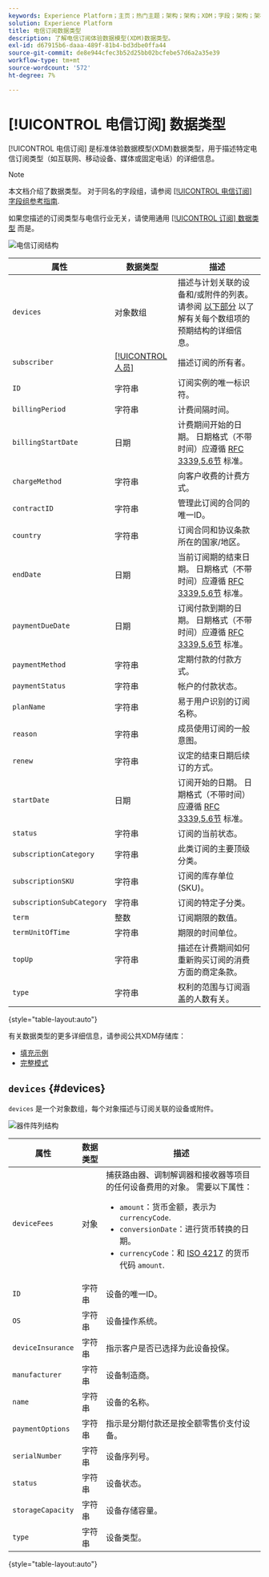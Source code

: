 ```yaml
---
keywords: Experience Platform；主页；热门主题；架构；架构；XDM；字段；架构；架构；电信；订阅；数据类型；数据类型；
solution: Experience Platform
title: 电信订阅数据类型
description: 了解电信订阅体验数据模型(XDM)数据类型。
exl-id: d67915b6-daaa-489f-81b4-bd3dbe0ffa44
source-git-commit: de8e944cfec3b52d25bb02bcfebe57d6a2a35e39
workflow-type: tm+mt
source-wordcount: '572'
ht-degree: 7%

---
```


# [!UICONTROL 电信订阅] 数据类型

[!UICONTROL 电信订阅] 是标准体验数据模型(XDM)数据类型，用于描述特定电信订阅类型（如互联网、移动设备、媒体或固定电话）的详细信息。

>[!NOTE]
>
>本文档介绍了数据类型。 对于同名的字段组，请参阅 [[!UICONTROL 电信订阅] 字段组参考指南](../field-groups/profile/telecom-subscription.md).
>
>如果您描述的订阅类型与电信行业无关，请使用通用 [[!UICONTROL 订阅] 数据类型](./subscription.md) 而是。

![电信订阅结构](../images/data-types/telecom-subscription/structure.png)

| 属性 | 数据类型 | 描述 |
| --- | --- | --- |
| `devices` | 对象数组 | 描述与计划关联的设备和/或附件的列表。 请参阅 [以下部分](#devices) 以了解有关每个数组项的预期结构的详细信息。 |
| `subscriber` | [[!UICONTROL 人员]](./person.md) | 描述订阅的所有者。 |
| `ID` | 字符串 | 订阅实例的唯一标识符。 |
| `billingPeriod` | 字符串 | 计费间隔时间。 |
| `billingStartDate` | 日期 | 计费期间开始的日期。 日期格式（不带时间）应遵循 [RFC 3339,5.6节](https://tools.ietf.org/html/rfc3339#section-5.6) 标准。 |
| `chargeMethod` | 字符串 | 向客户收费的计费方式。 |
| `contractID` | 字符串 | 管理此订阅的合同的唯一ID。 |
| `country` | 字符串 | 订阅合同和协议条款所在的国家/地区。 |
| `endDate` | 日期 | 当前订阅期的结束日期。 日期格式（不带时间）应遵循 [RFC 3339,5.6节](https://tools.ietf.org/html/rfc3339#section-5.6) 标准。 |
| `paymentDueDate` | 日期 | 订阅付款到期的日期。 日期格式（不带时间）应遵循 [RFC 3339,5.6节](https://tools.ietf.org/html/rfc3339#section-5.6) 标准。 |
| `paymentMethod` | 字符串 | 定期付款的付款方式。 |
| `paymentStatus` | 字符串 | 帐户的付款状态。 |
| `planName` | 字符串 | 易于用户识别的订阅名称。 |
| `reason` | 字符串 | 成员使用订阅的一般意图。 |
| `renew` | 字符串 | 议定的结束日期后续订的方式。 |
| `startDate` | 日期 | 订阅开始的日期。 日期格式（不带时间）应遵循 [RFC 3339,5.6节](https://tools.ietf.org/html/rfc3339#section-5.6) 标准。 |
| `status` | 字符串 | 订阅的当前状态。 |
| `subscriptionCategory` | 字符串 | 此类订阅的主要顶级分类。 |
| `subscriptionSKU` | 字符串 | 订阅的库存单位(SKU)。 |
| `subscriptionSubCategory` | 字符串 | 订阅的特定子分类。 |
| `term` | 整数 | 订阅期限的数值。 |
| `termUnitOfTime` | 字符串 | 期限的时间单位。 |
| `topUp` | 字符串 | 描述在计费期间如何重新购买订阅的消费方面的商定条款。 |
| `type` | 字符串 | 权利的范围与订阅涵盖的人数有关。 |

{style="table-layout:auto"}

有关数据类型的更多详细信息，请参阅公共XDM存储库：

* [填充示例](https://github.com/adobe/xdm/blob/master/components/datatypes/industry-verticals/subscription.example.1.json)
* [完整模式](https://github.com/adobe/xdm/blob/master/components/datatypes/industry-verticals/subscription.schema.json)

## `devices` {#devices}

`devices` 是一个对象数组，每个对象描述与订阅关联的设备或附件。

![器件阵列结构](../images/data-types/telecom-subscription/devices.png)

| 属性 | 数据类型 | 描述 |
| --- | --- | --- |
| `deviceFees` | 对象 | 捕获路由器、调制解调器和接收器等项目的任何设备费用的对象。 需要以下属性：<ul><li>`amount`：货币金额，表示为 `currencyCode`.</li><li>`conversionDate`：进行货币转换的日期。</li><li>`currencyCode`：和 [ISO 4217](https://www.iso.org/iso-4217-currency-codes.html) 的货币代码 `amount`.</li></ul> |
| `ID` | 字符串 | 设备的唯一ID。 |
| `OS` | 字符串 | 设备操作系统。 |
| `deviceInsurance` | 字符串 | 指示客户是否已选择为此设备投保。 |
| `manufacturer` | 字符串 | 设备制造商。 |
| `name` | 字符串 | 设备的名称。 |
| `paymentOptions` | 字符串 | 指示是分期付款还是按全额零售价支付设备。 |
| `serialNumber` | 字符串 | 设备序列号。 |
| `status` | 字符串 | 设备状态。 |
| `storageCapacity` | 字符串 | 设备存储容量。 |
| `type` | 字符串 | 设备类型。 |

{style="table-layout:auto"}
